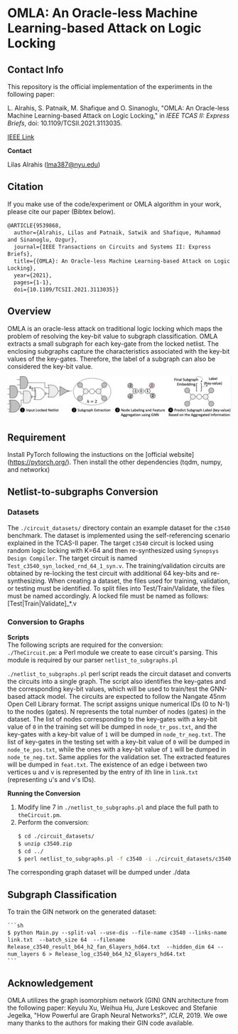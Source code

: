 # OMLA: An Oracle-less Machine Learning-based Attack on Logic Locking
## Contact Info
This repository is the official implementation of the experiments in the following paper:

L. Alrahis, S. Patnaik, M. Shafique and O. Sinanoglu, "OMLA: An Oracle-less Machine Learning-based Attack on Logic Locking," in *IEEE TCAS II: Express Briefs*, doi: 10.1109/TCSII.2021.3113035.

[IEEE Link](https://ieeexplore.ieee.org/document/9539868) 

**Contact**

Lilas Alrahis (lma387@nyu.edu)
## Citation
If you make use of the code/experiment or OMLA algorithm in your work, please cite our paper (Bibtex below).
```
@ARTICLE{9539868,
  author={Alrahis, Lilas and Patnaik, Satwik and Shafique, Muhammad and Sinanoglu, Ozgur},
  journal={IEEE Transactions on Circuits and Systems II: Express Briefs}, 
  title={{OMLA}: An Oracle-less Machine Learning-based Attack on Logic Locking}, 
  year={2021},
  pages={1-1},
  doi={10.1109/TCSII.2021.3113035}}
```
## Overview 
OMLA is an oracle-less attack on traditional logic locking which maps the problem of resolving the key-bit value to subgraph classification. OMLA extracts a small subgraph for each key-gate from the locked netlist. The enclosing subgraphs capture the characteristics associated with the key-bit values of the key-gates. Therefore, the label of a subgraph can also be considered the key-bit value.

![OMLA Concept](./OMLA.png)

## Requirement
Install PyTorch following the instuctions on the [official website] (https://pytorch.org/).
Then install the other dependencies (tqdm, numpy, and networkx)

## Netlist-to-subgraphs Conversion
### Datasets
The `./circuit_datasets/` directory contain an example dataset for the `c3540` benchmark. The dataset is implemented using the self-referencing scenario explained in the TCAS-II paper. The target `c3540` circuit is locked using random logic locking with K=64 and then re-synthesized using `Synopsys Design Compiler`. The target circuit is named `Test_c3540_syn_locked_rnd_64_1_syn.v`. The training/validation circuits are obtained by re-locking the test circuit with additional 64 key-bits and re-synthesizing.
When creating a dataset, the files used for training, validation, or testing must be identified. To split files into Test/Train/Validate, the files must be named accordingly. A locked file must be named as follows: [Test|Train|Validate]_*.v

### Conversion to Graphs
**Scripts**  
The following scripts are required for the conversion:  
`./TheCircuit.pm`: a Perl module we create to ease circuit's parsing. This module is required by our parser `netlist_to_subgraphs.pl`

`./netlist_to_subgraphs.pl` perl script reads the circuit dataset and converts the circuits into a single graph. The script also identifies the key-gates and the corresponding key-bit values, which will be used to train/test the GNN-based attack model. The circuits are expected to follow the Nangate 45nm Open Cell Library format. The script assigns unique numerical IDs (0 to N-1) to the nodes (gates). N represents the total number of nodes (gates) in the dataset. The list of nodes corresponding to the key-gates with a key-bit value of `0` in the training set will be dumped in `node_tr_pos.txt`, and the key-gates with a key-bit value of `1` will be dumped in `node_tr_neg.txt`. The list of key-gates in the testing set with a key-bit value of `0` will be dumped in `node_te_pos.txt`, while the ones with a key-bit value of `1` will be dumped in `node_te_neg.txt`. Same applies for the validation set. The extracted features will be dumped in `feat.txt`. The existence of an edge i between two vertices u and v is represented by the entry of ith line in `link.txt` (representing u's and v's IDs).

**Running the Conversion**   
1) Modify line 7 in `./netlist_to_subgraphs.pl` and place the full path to `theCircuit.pm`.
2) Perform the conversion:  
    ```sh
    $ cd ./circuit_datasets/
    $ unzip c3540.zip
    $ cd ../
    $ perl netlist_to_subgraphs.pl -f c3540 -i ./circuit_datasets/c3540   > log_build_OMLA_c3540.txt
    ```
The corresponding graph dataset will be dumped under ./data
## Subgraph Classification
To train the GIN network on the generated dataset:

    ```sh
    $ python Main.py --split-val --use-dis --file-name c3540 --links-name link.txt  --batch_size 64  --filename Release_c3540_result_b64_h2_fan_6layers_hd64.txt  --hidden_dim 64 --num_layers 6 > Release_log_c3540_b64_h2_6layers_hd64.txt
    ```

## Acknowledgement
OMLA utilizes the graph isomorphism network (GIN) GNN architecture from the following paper:
Keyulu Xu, Weihua Hu, Jure Leskovec and Stefanie Jegelka, "How Powerful are Graph Neural Networks?", *ICLR*, 2019. 
We owe many thanks to the authors for making their GIN code available.

